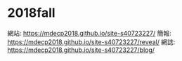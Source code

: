 # 2018fall
網站: https://mdecp2018.github.io/site-s40723227/
簡報: https://mdecp2018.github.io/site-s40723227/reveal/
網誌: https://mdecp2018.github.io/site-s40723227/blog/
